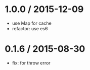 
1.0.0 / 2015-12-09
==================

 * use Map for cache
 * refactor: use es6


0.1.6 / 2015-08-30
==================

 * fix: for throw error
